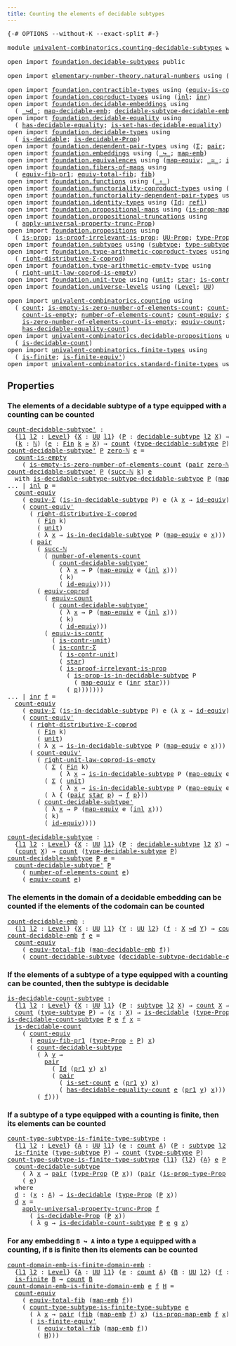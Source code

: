 ```yaml
---
title: Counting the elements of decidable subtypes
---
```


<pre class="Agda"><a id="69" class="Symbol">{-#</a> <a id="73" class="Keyword">OPTIONS</a> <a id="81" class="Pragma">--without-K</a> <a id="93" class="Pragma">--exact-split</a> <a id="107" class="Symbol">#-}</a>

<a id="112" class="Keyword">module</a> <a id="119" href="univalent-combinatorics.counting-decidable-subtypes.html" class="Module">univalent-combinatorics.counting-decidable-subtypes</a> <a id="171" class="Keyword">where</a>

<a id="178" class="Keyword">open</a> <a id="183" class="Keyword">import</a> <a id="190" href="foundation.decidable-subtypes.html" class="Module">foundation.decidable-subtypes</a> <a id="220" class="Keyword">public</a>

<a id="228" class="Keyword">open</a> <a id="233" class="Keyword">import</a> <a id="240" href="elementary-number-theory.natural-numbers.html" class="Module">elementary-number-theory.natural-numbers</a> <a id="281" class="Keyword">using</a> <a id="287" class="Symbol">(</a><a id="288" href="elementary-number-theory.natural-numbers.html#1530" class="Datatype">ℕ</a><a id="289" class="Symbol">;</a> <a id="291" href="elementary-number-theory.natural-numbers.html#1551" class="InductiveConstructor">zero-ℕ</a><a id="297" class="Symbol">;</a> <a id="299" href="elementary-number-theory.natural-numbers.html#1564" class="InductiveConstructor">succ-ℕ</a><a id="305" class="Symbol">)</a>

<a id="308" class="Keyword">open</a> <a id="313" class="Keyword">import</a> <a id="320" href="foundation.contractible-types.html" class="Module">foundation.contractible-types</a> <a id="350" class="Keyword">using</a> <a id="356" class="Symbol">(</a><a id="357" href="foundation-core.contractible-types.html#4311" class="Function">equiv-is-contr</a><a id="371" class="Symbol">;</a> <a id="373" href="foundation-core.contractible-types.html#6259" class="Function">is-contr-Σ</a><a id="383" class="Symbol">)</a>
<a id="385" class="Keyword">open</a> <a id="390" class="Keyword">import</a> <a id="397" href="foundation.coproduct-types.html" class="Module">foundation.coproduct-types</a> <a id="424" class="Keyword">using</a> <a id="430" class="Symbol">(</a><a id="431" href="foundation.coproduct-types.html#1250" class="InductiveConstructor">inl</a><a id="434" class="Symbol">;</a> <a id="436" href="foundation.coproduct-types.html#1268" class="InductiveConstructor">inr</a><a id="439" class="Symbol">)</a>
<a id="441" class="Keyword">open</a> <a id="446" class="Keyword">import</a> <a id="453" href="foundation.decidable-embeddings.html" class="Module">foundation.decidable-embeddings</a> <a id="485" class="Keyword">using</a>
  <a id="493" class="Symbol">(</a> <a id="495" href="foundation.decidable-embeddings.html#3744" class="Function Operator">_↪d_</a><a id="499" class="Symbol">;</a> <a id="501" href="foundation.decidable-embeddings.html#3845" class="Function">map-decidable-emb</a><a id="518" class="Symbol">;</a> <a id="520" href="foundation.decidable-embeddings.html#6083" class="Function">decidable-subtype-decidable-emb</a><a id="551" class="Symbol">)</a>
<a id="553" class="Keyword">open</a> <a id="558" class="Keyword">import</a> <a id="565" href="foundation.decidable-equality.html" class="Module">foundation.decidable-equality</a> <a id="595" class="Keyword">using</a>
  <a id="603" class="Symbol">(</a> <a id="605" href="foundation.decidable-equality.html#1796" class="Function">has-decidable-equality</a><a id="627" class="Symbol">;</a> <a id="629" href="foundation.decidable-equality.html#6964" class="Function">is-set-has-decidable-equality</a><a id="658" class="Symbol">)</a>
<a id="660" class="Keyword">open</a> <a id="665" class="Keyword">import</a> <a id="672" href="foundation.decidable-types.html" class="Module">foundation.decidable-types</a> <a id="699" class="Keyword">using</a>
  <a id="707" class="Symbol">(</a> <a id="709" href="foundation.decidable-types.html#1915" class="Function">is-decidable</a><a id="721" class="Symbol">;</a> <a id="723" href="foundation.decidable-types.html#7817" class="Function">is-decidable-Prop</a><a id="740" class="Symbol">)</a>
<a id="742" class="Keyword">open</a> <a id="747" class="Keyword">import</a> <a id="754" href="foundation.dependent-pair-types.html" class="Module">foundation.dependent-pair-types</a> <a id="786" class="Keyword">using</a> <a id="792" class="Symbol">(</a><a id="793" href="foundation-core.dependent-pair-types.html#515" class="Record">Σ</a><a id="794" class="Symbol">;</a> <a id="796" href="foundation-core.dependent-pair-types.html#588" class="InductiveConstructor">pair</a><a id="800" class="Symbol">;</a> <a id="802" href="foundation-core.dependent-pair-types.html#605" class="Field">pr1</a><a id="805" class="Symbol">;</a> <a id="807" href="foundation-core.dependent-pair-types.html#617" class="Field">pr2</a><a id="810" class="Symbol">)</a>
<a id="812" class="Keyword">open</a> <a id="817" class="Keyword">import</a> <a id="824" href="foundation.embeddings.html" class="Module">foundation.embeddings</a> <a id="846" class="Keyword">using</a> <a id="852" class="Symbol">(</a><a id="853" href="foundation-core.embeddings.html#1074" class="Function Operator">_↪_</a><a id="856" class="Symbol">;</a> <a id="858" href="foundation-core.embeddings.html#1217" class="Function">map-emb</a><a id="865" class="Symbol">)</a>
<a id="867" class="Keyword">open</a> <a id="872" class="Keyword">import</a> <a id="879" href="foundation.equivalences.html" class="Module">foundation.equivalences</a> <a id="903" class="Keyword">using</a> <a id="909" class="Symbol">(</a><a id="910" href="foundation-core.equivalences.html#1821" class="Function">map-equiv</a><a id="919" class="Symbol">;</a> <a id="921" href="foundation-core.equivalences.html#1621" class="Function Operator">_≃_</a><a id="924" class="Symbol">;</a> <a id="926" href="foundation-core.equivalences.html#2494" class="Function">id-equiv</a><a id="934" class="Symbol">)</a>
<a id="936" class="Keyword">open</a> <a id="941" class="Keyword">import</a> <a id="948" href="foundation.fibers-of-maps.html" class="Module">foundation.fibers-of-maps</a> <a id="974" class="Keyword">using</a>
  <a id="982" class="Symbol">(</a> <a id="984" href="foundation-core.fibers-of-maps.html#3585" class="Function">equiv-fib-pr1</a><a id="997" class="Symbol">;</a> <a id="999" href="foundation-core.fibers-of-maps.html#5254" class="Function">equiv-total-fib</a><a id="1014" class="Symbol">;</a> <a id="1016" href="foundation-core.fibers-of-maps.html#942" class="Function">fib</a><a id="1019" class="Symbol">)</a>
<a id="1021" class="Keyword">open</a> <a id="1026" class="Keyword">import</a> <a id="1033" href="foundation.functions.html" class="Module">foundation.functions</a> <a id="1054" class="Keyword">using</a> <a id="1060" class="Symbol">(</a><a id="1061" href="foundation-core.functions.html#420" class="Function Operator">_∘_</a><a id="1064" class="Symbol">)</a>
<a id="1066" class="Keyword">open</a> <a id="1071" class="Keyword">import</a> <a id="1078" href="foundation.functoriality-coproduct-types.html" class="Module">foundation.functoriality-coproduct-types</a> <a id="1119" class="Keyword">using</a> <a id="1125" class="Symbol">(</a><a id="1126" href="foundation.functoriality-coproduct-types.html#4563" class="Function">equiv-coprod</a><a id="1138" class="Symbol">)</a>
<a id="1140" class="Keyword">open</a> <a id="1145" class="Keyword">import</a> <a id="1152" href="foundation.functoriality-dependent-pair-types.html" class="Module">foundation.functoriality-dependent-pair-types</a> <a id="1198" class="Keyword">using</a> <a id="1204" class="Symbol">(</a><a id="1205" href="foundation-core.functoriality-dependent-pair-types.html#10434" class="Function">equiv-Σ</a><a id="1212" class="Symbol">)</a>
<a id="1214" class="Keyword">open</a> <a id="1219" class="Keyword">import</a> <a id="1226" href="foundation.identity-types.html" class="Module">foundation.identity-types</a> <a id="1252" class="Keyword">using</a> <a id="1258" class="Symbol">(</a><a id="1259" href="foundation-core.identity-types.html#1767" class="Datatype">Id</a><a id="1261" class="Symbol">;</a> <a id="1263" href="foundation-core.identity-types.html#1820" class="InductiveConstructor">refl</a><a id="1267" class="Symbol">)</a>
<a id="1269" class="Keyword">open</a> <a id="1274" class="Keyword">import</a> <a id="1281" href="foundation.propositional-maps.html" class="Module">foundation.propositional-maps</a> <a id="1311" class="Keyword">using</a> <a id="1317" class="Symbol">(</a><a id="1318" href="foundation-core.propositional-maps.html#2352" class="Function">is-prop-map-emb</a><a id="1333" class="Symbol">)</a>
<a id="1335" class="Keyword">open</a> <a id="1340" class="Keyword">import</a> <a id="1347" href="foundation.propositional-truncations.html" class="Module">foundation.propositional-truncations</a> <a id="1384" class="Keyword">using</a>
  <a id="1392" class="Symbol">(</a> <a id="1394" href="foundation.propositional-truncations.html#5611" class="Function">apply-universal-property-trunc-Prop</a><a id="1429" class="Symbol">)</a>
<a id="1431" class="Keyword">open</a> <a id="1436" class="Keyword">import</a> <a id="1443" href="foundation.propositions.html" class="Module">foundation.propositions</a> <a id="1467" class="Keyword">using</a>
  <a id="1475" class="Symbol">(</a> <a id="1477" href="foundation-core.propositions.html#1309" class="Function">is-prop</a><a id="1484" class="Symbol">;</a> <a id="1486" href="foundation-core.propositions.html#3047" class="Function">is-proof-irrelevant-is-prop</a><a id="1513" class="Symbol">;</a> <a id="1515" href="foundation-core.propositions.html#1393" class="Function">UU-Prop</a><a id="1522" class="Symbol">;</a> <a id="1524" href="foundation-core.propositions.html#1495" class="Function">type-Prop</a><a id="1533" class="Symbol">;</a> <a id="1535" href="foundation-core.propositions.html#1562" class="Function">is-prop-type-Prop</a><a id="1552" class="Symbol">)</a>
<a id="1554" class="Keyword">open</a> <a id="1559" class="Keyword">import</a> <a id="1566" href="foundation.subtypes.html" class="Module">foundation.subtypes</a> <a id="1586" class="Keyword">using</a> <a id="1592" class="Symbol">(</a><a id="1593" href="foundation-core.subtypes.html#2211" class="Function">subtype</a><a id="1600" class="Symbol">;</a> <a id="1602" href="foundation-core.subtypes.html#2555" class="Function">type-subtype</a><a id="1614" class="Symbol">)</a>
<a id="1616" class="Keyword">open</a> <a id="1621" class="Keyword">import</a> <a id="1628" href="foundation.type-arithmetic-coproduct-types.html" class="Module">foundation.type-arithmetic-coproduct-types</a> <a id="1671" class="Keyword">using</a>
  <a id="1679" class="Symbol">(</a> <a id="1681" href="foundation.type-arithmetic-coproduct-types.html#5453" class="Function">right-distributive-Σ-coprod</a><a id="1708" class="Symbol">)</a>
<a id="1710" class="Keyword">open</a> <a id="1715" class="Keyword">import</a> <a id="1722" href="foundation.type-arithmetic-empty-type.html" class="Module">foundation.type-arithmetic-empty-type</a> <a id="1760" class="Keyword">using</a>
  <a id="1768" class="Symbol">(</a> <a id="1770" href="foundation.type-arithmetic-empty-type.html#8988" class="Function">right-unit-law-coprod-is-empty</a><a id="1800" class="Symbol">)</a>
<a id="1802" class="Keyword">open</a> <a id="1807" class="Keyword">import</a> <a id="1814" href="foundation.unit-type.html" class="Module">foundation.unit-type</a> <a id="1835" class="Keyword">using</a> <a id="1841" class="Symbol">(</a><a id="1842" href="foundation.unit-type.html#1084" class="Datatype">unit</a><a id="1846" class="Symbol">;</a> <a id="1848" href="foundation.unit-type.html#1108" class="InductiveConstructor">star</a><a id="1852" class="Symbol">;</a> <a id="1854" href="foundation.unit-type.html#2024" class="Function">is-contr-unit</a><a id="1867" class="Symbol">)</a>
<a id="1869" class="Keyword">open</a> <a id="1874" class="Keyword">import</a> <a id="1881" href="foundation.universe-levels.html" class="Module">foundation.universe-levels</a> <a id="1908" class="Keyword">using</a> <a id="1914" class="Symbol">(</a><a id="1915" href="Agda.Primitive.html#597" class="Postulate">Level</a><a id="1920" class="Symbol">;</a> <a id="1922" href="foundation-core.universe-levels.html#235" class="Primitive">UU</a><a id="1924" class="Symbol">)</a>

<a id="1927" class="Keyword">open</a> <a id="1932" class="Keyword">import</a> <a id="1939" href="univalent-combinatorics.counting.html" class="Module">univalent-combinatorics.counting</a> <a id="1972" class="Keyword">using</a>
  <a id="1980" class="Symbol">(</a> <a id="1982" href="univalent-combinatorics.counting.html#1901" class="Function">count</a><a id="1987" class="Symbol">;</a> <a id="1989" href="univalent-combinatorics.counting.html#4160" class="Function">is-empty-is-zero-number-of-elements-count</a><a id="2030" class="Symbol">;</a> <a id="2032" href="univalent-combinatorics.counting.html#5027" class="Function">count-is-contr</a><a id="2046" class="Symbol">;</a>
    <a id="2052" href="univalent-combinatorics.counting.html#4732" class="Function">count-is-empty</a><a id="2066" class="Symbol">;</a> <a id="2068" href="univalent-combinatorics.counting.html#2029" class="Function">number-of-elements-count</a><a id="2092" class="Symbol">;</a> <a id="2094" href="univalent-combinatorics.counting.html#3395" class="Function">count-equiv</a><a id="2105" class="Symbol">;</a> <a id="2107" href="univalent-combinatorics.counting.html#3709" class="Function">count-equiv&#39;</a><a id="2119" class="Symbol">;</a>
    <a id="2125" href="univalent-combinatorics.counting.html#4407" class="Function">is-zero-number-of-elements-count-is-empty</a><a id="2166" class="Symbol">;</a> <a id="2168" href="univalent-combinatorics.counting.html#2098" class="Function">equiv-count</a><a id="2179" class="Symbol">;</a> <a id="2181" href="univalent-combinatorics.counting.html#2757" class="Function">is-set-count</a><a id="2193" class="Symbol">;</a>
    <a id="2199" href="univalent-combinatorics.counting.html#6218" class="Function">has-decidable-equality-count</a><a id="2227" class="Symbol">)</a>
<a id="2229" class="Keyword">open</a> <a id="2234" class="Keyword">import</a> <a id="2241" href="univalent-combinatorics.decidable-propositions.html" class="Module">univalent-combinatorics.decidable-propositions</a> <a id="2288" class="Keyword">using</a>
  <a id="2296" class="Symbol">(</a> <a id="2298" href="univalent-combinatorics.decidable-propositions.html#1192" class="Function">is-decidable-count</a><a id="2316" class="Symbol">)</a>
<a id="2318" class="Keyword">open</a> <a id="2323" class="Keyword">import</a> <a id="2330" href="univalent-combinatorics.finite-types.html" class="Module">univalent-combinatorics.finite-types</a> <a id="2367" class="Keyword">using</a>
  <a id="2375" class="Symbol">(</a> <a id="2377" href="univalent-combinatorics.finite-types.html#4134" class="Function">is-finite</a><a id="2386" class="Symbol">;</a> <a id="2388" href="univalent-combinatorics.finite-types.html#7291" class="Function">is-finite-equiv&#39;</a><a id="2404" class="Symbol">)</a>
<a id="2406" class="Keyword">open</a> <a id="2411" class="Keyword">import</a> <a id="2418" href="univalent-combinatorics.standard-finite-types.html" class="Module">univalent-combinatorics.standard-finite-types</a> <a id="2464" class="Keyword">using</a> <a id="2470" class="Symbol">(</a><a id="2471" href="univalent-combinatorics.standard-finite-types.html#6792" class="Function">zero-Fin</a><a id="2479" class="Symbol">;</a> <a id="2481" href="univalent-combinatorics.standard-finite-types.html#2393" class="Function">Fin</a><a id="2484" class="Symbol">)</a>
</pre>
## Properties

### The elements of a decidable subtype of a type equipped with a counting can be counted

<pre class="Agda"><a id="count-decidable-subtype&#39;"></a><a id="2605" href="univalent-combinatorics.counting-decidable-subtypes.html#2605" class="Function">count-decidable-subtype&#39;</a> <a id="2630" class="Symbol">:</a>
  <a id="2634" class="Symbol">{</a><a id="2635" href="univalent-combinatorics.counting-decidable-subtypes.html#2635" class="Bound">l1</a> <a id="2638" href="univalent-combinatorics.counting-decidable-subtypes.html#2638" class="Bound">l2</a> <a id="2641" class="Symbol">:</a> <a id="2643" href="Agda.Primitive.html#597" class="Postulate">Level</a><a id="2648" class="Symbol">}</a> <a id="2650" class="Symbol">{</a><a id="2651" href="univalent-combinatorics.counting-decidable-subtypes.html#2651" class="Bound">X</a> <a id="2653" class="Symbol">:</a> <a id="2655" href="foundation-core.universe-levels.html#235" class="Primitive">UU</a> <a id="2658" href="univalent-combinatorics.counting-decidable-subtypes.html#2635" class="Bound">l1</a><a id="2660" class="Symbol">}</a> <a id="2662" class="Symbol">(</a><a id="2663" href="univalent-combinatorics.counting-decidable-subtypes.html#2663" class="Bound">P</a> <a id="2665" class="Symbol">:</a> <a id="2667" href="foundation.decidable-subtypes.html#1803" class="Function">decidable-subtype</a> <a id="2685" href="univalent-combinatorics.counting-decidable-subtypes.html#2638" class="Bound">l2</a> <a id="2688" href="univalent-combinatorics.counting-decidable-subtypes.html#2651" class="Bound">X</a><a id="2689" class="Symbol">)</a> <a id="2691" class="Symbol">→</a>
  <a id="2695" class="Symbol">(</a><a id="2696" href="univalent-combinatorics.counting-decidable-subtypes.html#2696" class="Bound">k</a> <a id="2698" class="Symbol">:</a> <a id="2700" href="elementary-number-theory.natural-numbers.html#1530" class="Datatype">ℕ</a><a id="2701" class="Symbol">)</a> <a id="2703" class="Symbol">(</a><a id="2704" href="univalent-combinatorics.counting-decidable-subtypes.html#2704" class="Bound">e</a> <a id="2706" class="Symbol">:</a> <a id="2708" href="univalent-combinatorics.standard-finite-types.html#2393" class="Function">Fin</a> <a id="2712" href="univalent-combinatorics.counting-decidable-subtypes.html#2696" class="Bound">k</a> <a id="2714" href="foundation-core.equivalences.html#1621" class="Function Operator">≃</a> <a id="2716" href="univalent-combinatorics.counting-decidable-subtypes.html#2651" class="Bound">X</a><a id="2717" class="Symbol">)</a> <a id="2719" class="Symbol">→</a> <a id="2721" href="univalent-combinatorics.counting.html#1901" class="Function">count</a> <a id="2727" class="Symbol">(</a><a id="2728" href="foundation.decidable-subtypes.html#2791" class="Function">type-decidable-subtype</a> <a id="2751" href="univalent-combinatorics.counting-decidable-subtypes.html#2663" class="Bound">P</a><a id="2752" class="Symbol">)</a>
<a id="2754" href="univalent-combinatorics.counting-decidable-subtypes.html#2605" class="Function">count-decidable-subtype&#39;</a> <a id="2779" href="univalent-combinatorics.counting-decidable-subtypes.html#2779" class="Bound">P</a> <a id="2781" href="elementary-number-theory.natural-numbers.html#1551" class="InductiveConstructor">zero-ℕ</a> <a id="2788" href="univalent-combinatorics.counting-decidable-subtypes.html#2788" class="Bound">e</a> <a id="2790" class="Symbol">=</a>
  <a id="2794" href="univalent-combinatorics.counting.html#4732" class="Function">count-is-empty</a>
    <a id="2813" class="Symbol">(</a> <a id="2815" href="univalent-combinatorics.counting.html#4160" class="Function">is-empty-is-zero-number-of-elements-count</a> <a id="2857" class="Symbol">(</a><a id="2858" href="foundation-core.dependent-pair-types.html#588" class="InductiveConstructor">pair</a> <a id="2863" href="elementary-number-theory.natural-numbers.html#1551" class="InductiveConstructor">zero-ℕ</a> <a id="2870" href="univalent-combinatorics.counting-decidable-subtypes.html#2788" class="Bound">e</a><a id="2871" class="Symbol">)</a> <a id="2873" href="foundation-core.identity-types.html#1820" class="InductiveConstructor">refl</a> <a id="2878" href="foundation-core.functions.html#420" class="Function Operator">∘</a> <a id="2880" href="foundation-core.dependent-pair-types.html#605" class="Field">pr1</a><a id="2883" class="Symbol">)</a>
<a id="2885" href="univalent-combinatorics.counting-decidable-subtypes.html#2605" class="Function">count-decidable-subtype&#39;</a> <a id="2910" href="univalent-combinatorics.counting-decidable-subtypes.html#2910" class="Bound">P</a> <a id="2912" class="Symbol">(</a><a id="2913" href="elementary-number-theory.natural-numbers.html#1564" class="InductiveConstructor">succ-ℕ</a> <a id="2920" href="univalent-combinatorics.counting-decidable-subtypes.html#2920" class="Bound">k</a><a id="2921" class="Symbol">)</a> <a id="2923" href="univalent-combinatorics.counting-decidable-subtypes.html#2923" class="Bound">e</a>
  <a id="2927" class="Keyword">with</a> <a id="2932" href="foundation.decidable-subtypes.html#2171" class="Function">is-decidable-subtype-subtype-decidable-subtype</a> <a id="2979" href="univalent-combinatorics.counting-decidable-subtypes.html#2910" class="Bound">P</a> <a id="2981" class="Symbol">(</a><a id="2982" href="foundation-core.equivalences.html#1821" class="Function">map-equiv</a> <a id="2992" href="univalent-combinatorics.counting-decidable-subtypes.html#2923" class="Bound">e</a> <a id="2994" class="Symbol">(</a><a id="2995" href="foundation.coproduct-types.html#1268" class="InductiveConstructor">inr</a> <a id="2999" href="foundation.unit-type.html#1108" class="InductiveConstructor">star</a><a id="3003" class="Symbol">))</a>
<a id="3006" class="Symbol">...</a> <a id="3010" class="Symbol">|</a> <a id="3012" href="foundation.coproduct-types.html#1250" class="InductiveConstructor">inl</a> <a id="3016" href="univalent-combinatorics.counting-decidable-subtypes.html#3016" class="Bound">p</a> <a id="3018" class="Symbol">=</a>
  <a id="3022" href="univalent-combinatorics.counting.html#3395" class="Function">count-equiv</a>
    <a id="3038" class="Symbol">(</a> <a id="3040" href="foundation-core.functoriality-dependent-pair-types.html#10434" class="Function">equiv-Σ</a> <a id="3048" class="Symbol">(</a><a id="3049" href="foundation.decidable-subtypes.html#2370" class="Function">is-in-decidable-subtype</a> <a id="3073" class="Bound">P</a><a id="3074" class="Symbol">)</a> <a id="3076" class="Bound">e</a> <a id="3078" class="Symbol">(λ</a> <a id="3081" href="univalent-combinatorics.counting-decidable-subtypes.html#3081" class="Bound">x</a> <a id="3083" class="Symbol">→</a> <a id="3085" href="foundation-core.equivalences.html#2494" class="Function">id-equiv</a><a id="3093" class="Symbol">))</a>
    <a id="3100" class="Symbol">(</a> <a id="3102" href="univalent-combinatorics.counting.html#3709" class="Function">count-equiv&#39;</a>
      <a id="3121" class="Symbol">(</a> <a id="3123" href="foundation.type-arithmetic-coproduct-types.html#5453" class="Function">right-distributive-Σ-coprod</a>
        <a id="3159" class="Symbol">(</a> <a id="3161" href="univalent-combinatorics.standard-finite-types.html#2393" class="Function">Fin</a> <a id="3165" class="Bound">k</a><a id="3166" class="Symbol">)</a>
        <a id="3176" class="Symbol">(</a> <a id="3178" href="foundation.unit-type.html#1084" class="Datatype">unit</a><a id="3182" class="Symbol">)</a>
        <a id="3192" class="Symbol">(</a> <a id="3194" class="Symbol">λ</a> <a id="3196" href="univalent-combinatorics.counting-decidable-subtypes.html#3196" class="Bound">x</a> <a id="3198" class="Symbol">→</a> <a id="3200" href="foundation.decidable-subtypes.html#2370" class="Function">is-in-decidable-subtype</a> <a id="3224" class="Bound">P</a> <a id="3226" class="Symbol">(</a><a id="3227" href="foundation-core.equivalences.html#1821" class="Function">map-equiv</a> <a id="3237" class="Bound">e</a> <a id="3239" href="univalent-combinatorics.counting-decidable-subtypes.html#3196" class="Bound">x</a><a id="3240" class="Symbol">)))</a>
      <a id="3250" class="Symbol">(</a> <a id="3252" href="foundation-core.dependent-pair-types.html#588" class="InductiveConstructor">pair</a>
        <a id="3265" class="Symbol">(</a> <a id="3267" href="elementary-number-theory.natural-numbers.html#1564" class="InductiveConstructor">succ-ℕ</a>
          <a id="3284" class="Symbol">(</a> <a id="3286" href="univalent-combinatorics.counting.html#2029" class="Function">number-of-elements-count</a>
            <a id="3323" class="Symbol">(</a> <a id="3325" href="univalent-combinatorics.counting-decidable-subtypes.html#2605" class="Function">count-decidable-subtype&#39;</a>
              <a id="3364" class="Symbol">(</a> <a id="3366" class="Symbol">λ</a> <a id="3368" href="univalent-combinatorics.counting-decidable-subtypes.html#3368" class="Bound">x</a> <a id="3370" class="Symbol">→</a> <a id="3372" class="Bound">P</a> <a id="3374" class="Symbol">(</a><a id="3375" href="foundation-core.equivalences.html#1821" class="Function">map-equiv</a> <a id="3385" class="Bound">e</a> <a id="3387" class="Symbol">(</a><a id="3388" href="foundation.coproduct-types.html#1250" class="InductiveConstructor">inl</a> <a id="3392" href="univalent-combinatorics.counting-decidable-subtypes.html#3368" class="Bound">x</a><a id="3393" class="Symbol">)))</a>
              <a id="3411" class="Symbol">(</a> <a id="3413" class="Bound">k</a><a id="3414" class="Symbol">)</a>
              <a id="3430" class="Symbol">(</a> <a id="3432" href="foundation-core.equivalences.html#2494" class="Function">id-equiv</a><a id="3440" class="Symbol">))))</a>
        <a id="3453" class="Symbol">(</a> <a id="3455" href="foundation.functoriality-coproduct-types.html#4563" class="Function">equiv-coprod</a>
          <a id="3478" class="Symbol">(</a> <a id="3480" href="univalent-combinatorics.counting.html#2098" class="Function">equiv-count</a>
            <a id="3504" class="Symbol">(</a> <a id="3506" href="univalent-combinatorics.counting-decidable-subtypes.html#2605" class="Function">count-decidable-subtype&#39;</a>
              <a id="3545" class="Symbol">(</a> <a id="3547" class="Symbol">λ</a> <a id="3549" href="univalent-combinatorics.counting-decidable-subtypes.html#3549" class="Bound">x</a> <a id="3551" class="Symbol">→</a> <a id="3553" class="Bound">P</a> <a id="3555" class="Symbol">(</a><a id="3556" href="foundation-core.equivalences.html#1821" class="Function">map-equiv</a> <a id="3566" class="Bound">e</a> <a id="3568" class="Symbol">(</a><a id="3569" href="foundation.coproduct-types.html#1250" class="InductiveConstructor">inl</a> <a id="3573" href="univalent-combinatorics.counting-decidable-subtypes.html#3549" class="Bound">x</a><a id="3574" class="Symbol">)))</a>
              <a id="3592" class="Symbol">(</a> <a id="3594" class="Bound">k</a><a id="3595" class="Symbol">)</a>
              <a id="3611" class="Symbol">(</a> <a id="3613" href="foundation-core.equivalences.html#2494" class="Function">id-equiv</a><a id="3621" class="Symbol">)))</a>
          <a id="3635" class="Symbol">(</a> <a id="3637" href="foundation-core.contractible-types.html#4311" class="Function">equiv-is-contr</a>
            <a id="3664" class="Symbol">(</a> <a id="3666" href="foundation.unit-type.html#2024" class="Function">is-contr-unit</a><a id="3679" class="Symbol">)</a>
            <a id="3693" class="Symbol">(</a> <a id="3695" href="foundation-core.contractible-types.html#6259" class="Function">is-contr-Σ</a>
              <a id="3720" class="Symbol">(</a> <a id="3722" href="foundation.unit-type.html#2024" class="Function">is-contr-unit</a><a id="3735" class="Symbol">)</a>
              <a id="3751" class="Symbol">(</a> <a id="3753" href="foundation.unit-type.html#1108" class="InductiveConstructor">star</a><a id="3757" class="Symbol">)</a>
              <a id="3773" class="Symbol">(</a> <a id="3775" href="foundation-core.propositions.html#3047" class="Function">is-proof-irrelevant-is-prop</a>
                <a id="3819" class="Symbol">(</a> <a id="3821" href="foundation.decidable-subtypes.html#2477" class="Function">is-prop-is-in-decidable-subtype</a> <a id="3853" class="Bound">P</a>
                  <a id="3873" class="Symbol">(</a> <a id="3875" href="foundation-core.equivalences.html#1821" class="Function">map-equiv</a> <a id="3885" class="Bound">e</a> <a id="3887" class="Symbol">(</a><a id="3888" href="foundation.coproduct-types.html#1268" class="InductiveConstructor">inr</a> <a id="3892" href="foundation.unit-type.html#1108" class="InductiveConstructor">star</a><a id="3896" class="Symbol">)))</a>
                <a id="3916" class="Symbol">(</a> <a id="3918" href="univalent-combinatorics.counting-decidable-subtypes.html#3016" class="Bound">p</a><a id="3919" class="Symbol">)))))))</a>
<a id="3927" class="Symbol">...</a> <a id="3931" class="Symbol">|</a> <a id="3933" href="foundation.coproduct-types.html#1268" class="InductiveConstructor">inr</a> <a id="3937" href="univalent-combinatorics.counting-decidable-subtypes.html#3937" class="Bound">f</a> <a id="3939" class="Symbol">=</a>
  <a id="3943" href="univalent-combinatorics.counting.html#3395" class="Function">count-equiv</a>
    <a id="3959" class="Symbol">(</a> <a id="3961" href="foundation-core.functoriality-dependent-pair-types.html#10434" class="Function">equiv-Σ</a> <a id="3969" class="Symbol">(</a><a id="3970" href="foundation.decidable-subtypes.html#2370" class="Function">is-in-decidable-subtype</a> <a id="3994" class="Bound">P</a><a id="3995" class="Symbol">)</a> <a id="3997" class="Bound">e</a> <a id="3999" class="Symbol">(λ</a> <a id="4002" href="univalent-combinatorics.counting-decidable-subtypes.html#4002" class="Bound">x</a> <a id="4004" class="Symbol">→</a> <a id="4006" href="foundation-core.equivalences.html#2494" class="Function">id-equiv</a><a id="4014" class="Symbol">))</a>
    <a id="4021" class="Symbol">(</a> <a id="4023" href="univalent-combinatorics.counting.html#3709" class="Function">count-equiv&#39;</a>
      <a id="4042" class="Symbol">(</a> <a id="4044" href="foundation.type-arithmetic-coproduct-types.html#5453" class="Function">right-distributive-Σ-coprod</a>
        <a id="4080" class="Symbol">(</a> <a id="4082" href="univalent-combinatorics.standard-finite-types.html#2393" class="Function">Fin</a> <a id="4086" class="Bound">k</a><a id="4087" class="Symbol">)</a>
        <a id="4097" class="Symbol">(</a> <a id="4099" href="foundation.unit-type.html#1084" class="Datatype">unit</a><a id="4103" class="Symbol">)</a>
        <a id="4113" class="Symbol">(</a> <a id="4115" class="Symbol">λ</a> <a id="4117" href="univalent-combinatorics.counting-decidable-subtypes.html#4117" class="Bound">x</a> <a id="4119" class="Symbol">→</a> <a id="4121" href="foundation.decidable-subtypes.html#2370" class="Function">is-in-decidable-subtype</a> <a id="4145" class="Bound">P</a> <a id="4147" class="Symbol">(</a><a id="4148" href="foundation-core.equivalences.html#1821" class="Function">map-equiv</a> <a id="4158" class="Bound">e</a> <a id="4160" href="univalent-combinatorics.counting-decidable-subtypes.html#4117" class="Bound">x</a><a id="4161" class="Symbol">)))</a>
      <a id="4171" class="Symbol">(</a> <a id="4173" href="univalent-combinatorics.counting.html#3709" class="Function">count-equiv&#39;</a>
        <a id="4194" class="Symbol">(</a> <a id="4196" href="foundation.type-arithmetic-empty-type.html#8988" class="Function">right-unit-law-coprod-is-empty</a>
          <a id="4237" class="Symbol">(</a> <a id="4239" href="foundation-core.dependent-pair-types.html#515" class="Record">Σ</a> <a id="4241" class="Symbol">(</a> <a id="4243" href="univalent-combinatorics.standard-finite-types.html#2393" class="Function">Fin</a> <a id="4247" class="Bound">k</a><a id="4248" class="Symbol">)</a>
              <a id="4264" class="Symbol">(</a> <a id="4266" class="Symbol">λ</a> <a id="4268" href="univalent-combinatorics.counting-decidable-subtypes.html#4268" class="Bound">x</a> <a id="4270" class="Symbol">→</a> <a id="4272" href="foundation.decidable-subtypes.html#2370" class="Function">is-in-decidable-subtype</a> <a id="4296" class="Bound">P</a> <a id="4298" class="Symbol">(</a><a id="4299" href="foundation-core.equivalences.html#1821" class="Function">map-equiv</a> <a id="4309" class="Bound">e</a> <a id="4311" class="Symbol">(</a><a id="4312" href="foundation.coproduct-types.html#1250" class="InductiveConstructor">inl</a> <a id="4316" href="univalent-combinatorics.counting-decidable-subtypes.html#4268" class="Bound">x</a><a id="4317" class="Symbol">))))</a>
          <a id="4332" class="Symbol">(</a> <a id="4334" href="foundation-core.dependent-pair-types.html#515" class="Record">Σ</a> <a id="4336" class="Symbol">(</a> <a id="4338" href="foundation.unit-type.html#1084" class="Datatype">unit</a><a id="4342" class="Symbol">)</a>
              <a id="4358" class="Symbol">(</a> <a id="4360" class="Symbol">λ</a> <a id="4362" href="univalent-combinatorics.counting-decidable-subtypes.html#4362" class="Bound">x</a> <a id="4364" class="Symbol">→</a> <a id="4366" href="foundation.decidable-subtypes.html#2370" class="Function">is-in-decidable-subtype</a> <a id="4390" class="Bound">P</a> <a id="4392" class="Symbol">(</a><a id="4393" href="foundation-core.equivalences.html#1821" class="Function">map-equiv</a> <a id="4403" class="Bound">e</a> <a id="4405" class="Symbol">(</a><a id="4406" href="foundation.coproduct-types.html#1268" class="InductiveConstructor">inr</a> <a id="4410" href="univalent-combinatorics.counting-decidable-subtypes.html#4362" class="Bound">x</a><a id="4411" class="Symbol">))))</a>
          <a id="4426" class="Symbol">(</a> <a id="4428" class="Symbol">λ</a> <a id="4430" class="Symbol">{</a> <a id="4432" class="Symbol">(</a><a id="4433" href="foundation-core.dependent-pair-types.html#588" class="InductiveConstructor">pair</a> <a id="4438" href="foundation.unit-type.html#1108" class="InductiveConstructor">star</a> <a id="4443" href="univalent-combinatorics.counting-decidable-subtypes.html#4443" class="Bound">p</a><a id="4444" class="Symbol">)</a> <a id="4446" class="Symbol">→</a> <a id="4448" href="univalent-combinatorics.counting-decidable-subtypes.html#3937" class="Bound">f</a> <a id="4450" href="univalent-combinatorics.counting-decidable-subtypes.html#4443" class="Bound">p</a><a id="4451" class="Symbol">}))</a>
        <a id="4463" class="Symbol">(</a> <a id="4465" href="univalent-combinatorics.counting-decidable-subtypes.html#2605" class="Function">count-decidable-subtype&#39;</a>
          <a id="4500" class="Symbol">(</a> <a id="4502" class="Symbol">λ</a> <a id="4504" href="univalent-combinatorics.counting-decidable-subtypes.html#4504" class="Bound">x</a> <a id="4506" class="Symbol">→</a> <a id="4508" class="Bound">P</a> <a id="4510" class="Symbol">(</a><a id="4511" href="foundation-core.equivalences.html#1821" class="Function">map-equiv</a> <a id="4521" class="Bound">e</a> <a id="4523" class="Symbol">(</a><a id="4524" href="foundation.coproduct-types.html#1250" class="InductiveConstructor">inl</a> <a id="4528" href="univalent-combinatorics.counting-decidable-subtypes.html#4504" class="Bound">x</a><a id="4529" class="Symbol">)))</a>
          <a id="4543" class="Symbol">(</a> <a id="4545" class="Bound">k</a><a id="4546" class="Symbol">)</a>
          <a id="4558" class="Symbol">(</a> <a id="4560" href="foundation-core.equivalences.html#2494" class="Function">id-equiv</a><a id="4568" class="Symbol">))))</a>

<a id="count-decidable-subtype"></a><a id="4574" href="univalent-combinatorics.counting-decidable-subtypes.html#4574" class="Function">count-decidable-subtype</a> <a id="4598" class="Symbol">:</a>
  <a id="4602" class="Symbol">{</a><a id="4603" href="univalent-combinatorics.counting-decidable-subtypes.html#4603" class="Bound">l1</a> <a id="4606" href="univalent-combinatorics.counting-decidable-subtypes.html#4606" class="Bound">l2</a> <a id="4609" class="Symbol">:</a> <a id="4611" href="Agda.Primitive.html#597" class="Postulate">Level</a><a id="4616" class="Symbol">}</a> <a id="4618" class="Symbol">{</a><a id="4619" href="univalent-combinatorics.counting-decidable-subtypes.html#4619" class="Bound">X</a> <a id="4621" class="Symbol">:</a> <a id="4623" href="foundation-core.universe-levels.html#235" class="Primitive">UU</a> <a id="4626" href="univalent-combinatorics.counting-decidable-subtypes.html#4603" class="Bound">l1</a><a id="4628" class="Symbol">}</a> <a id="4630" class="Symbol">(</a><a id="4631" href="univalent-combinatorics.counting-decidable-subtypes.html#4631" class="Bound">P</a> <a id="4633" class="Symbol">:</a> <a id="4635" href="foundation.decidable-subtypes.html#1803" class="Function">decidable-subtype</a> <a id="4653" href="univalent-combinatorics.counting-decidable-subtypes.html#4606" class="Bound">l2</a> <a id="4656" href="univalent-combinatorics.counting-decidable-subtypes.html#4619" class="Bound">X</a><a id="4657" class="Symbol">)</a> <a id="4659" class="Symbol">→</a>
  <a id="4663" class="Symbol">(</a><a id="4664" href="univalent-combinatorics.counting.html#1901" class="Function">count</a> <a id="4670" href="univalent-combinatorics.counting-decidable-subtypes.html#4619" class="Bound">X</a><a id="4671" class="Symbol">)</a> <a id="4673" class="Symbol">→</a> <a id="4675" href="univalent-combinatorics.counting.html#1901" class="Function">count</a> <a id="4681" class="Symbol">(</a><a id="4682" href="foundation.decidable-subtypes.html#2791" class="Function">type-decidable-subtype</a> <a id="4705" href="univalent-combinatorics.counting-decidable-subtypes.html#4631" class="Bound">P</a><a id="4706" class="Symbol">)</a>
<a id="4708" href="univalent-combinatorics.counting-decidable-subtypes.html#4574" class="Function">count-decidable-subtype</a> <a id="4732" href="univalent-combinatorics.counting-decidable-subtypes.html#4732" class="Bound">P</a> <a id="4734" href="univalent-combinatorics.counting-decidable-subtypes.html#4734" class="Bound">e</a> <a id="4736" class="Symbol">=</a>
  <a id="4740" href="univalent-combinatorics.counting-decidable-subtypes.html#2605" class="Function">count-decidable-subtype&#39;</a> <a id="4765" href="univalent-combinatorics.counting-decidable-subtypes.html#4732" class="Bound">P</a>
    <a id="4771" class="Symbol">(</a> <a id="4773" href="univalent-combinatorics.counting.html#2029" class="Function">number-of-elements-count</a> <a id="4798" href="univalent-combinatorics.counting-decidable-subtypes.html#4734" class="Bound">e</a><a id="4799" class="Symbol">)</a>
    <a id="4805" class="Symbol">(</a> <a id="4807" href="univalent-combinatorics.counting.html#2098" class="Function">equiv-count</a> <a id="4819" href="univalent-combinatorics.counting-decidable-subtypes.html#4734" class="Bound">e</a><a id="4820" class="Symbol">)</a>
</pre>
### The elements in the domain of a decidable embedding can be counted if the elements of the codomain can be counted

<pre class="Agda"><a id="count-decidable-emb"></a><a id="4954" href="univalent-combinatorics.counting-decidable-subtypes.html#4954" class="Function">count-decidable-emb</a> <a id="4974" class="Symbol">:</a>
  <a id="4978" class="Symbol">{</a><a id="4979" href="univalent-combinatorics.counting-decidable-subtypes.html#4979" class="Bound">l1</a> <a id="4982" href="univalent-combinatorics.counting-decidable-subtypes.html#4982" class="Bound">l2</a> <a id="4985" class="Symbol">:</a> <a id="4987" href="Agda.Primitive.html#597" class="Postulate">Level</a><a id="4992" class="Symbol">}</a> <a id="4994" class="Symbol">{</a><a id="4995" href="univalent-combinatorics.counting-decidable-subtypes.html#4995" class="Bound">X</a> <a id="4997" class="Symbol">:</a> <a id="4999" href="foundation-core.universe-levels.html#235" class="Primitive">UU</a> <a id="5002" href="univalent-combinatorics.counting-decidable-subtypes.html#4979" class="Bound">l1</a><a id="5004" class="Symbol">}</a> <a id="5006" class="Symbol">{</a><a id="5007" href="univalent-combinatorics.counting-decidable-subtypes.html#5007" class="Bound">Y</a> <a id="5009" class="Symbol">:</a> <a id="5011" href="foundation-core.universe-levels.html#235" class="Primitive">UU</a> <a id="5014" href="univalent-combinatorics.counting-decidable-subtypes.html#4982" class="Bound">l2</a><a id="5016" class="Symbol">}</a> <a id="5018" class="Symbol">(</a><a id="5019" href="univalent-combinatorics.counting-decidable-subtypes.html#5019" class="Bound">f</a> <a id="5021" class="Symbol">:</a> <a id="5023" href="univalent-combinatorics.counting-decidable-subtypes.html#4995" class="Bound">X</a> <a id="5025" href="foundation.decidable-embeddings.html#3744" class="Function Operator">↪d</a> <a id="5028" href="univalent-combinatorics.counting-decidable-subtypes.html#5007" class="Bound">Y</a><a id="5029" class="Symbol">)</a> <a id="5031" class="Symbol">→</a> <a id="5033" href="univalent-combinatorics.counting.html#1901" class="Function">count</a> <a id="5039" href="univalent-combinatorics.counting-decidable-subtypes.html#5007" class="Bound">Y</a> <a id="5041" class="Symbol">→</a> <a id="5043" href="univalent-combinatorics.counting.html#1901" class="Function">count</a> <a id="5049" href="univalent-combinatorics.counting-decidable-subtypes.html#4995" class="Bound">X</a>
<a id="5051" href="univalent-combinatorics.counting-decidable-subtypes.html#4954" class="Function">count-decidable-emb</a> <a id="5071" href="univalent-combinatorics.counting-decidable-subtypes.html#5071" class="Bound">f</a> <a id="5073" href="univalent-combinatorics.counting-decidable-subtypes.html#5073" class="Bound">e</a> <a id="5075" class="Symbol">=</a>
  <a id="5079" href="univalent-combinatorics.counting.html#3395" class="Function">count-equiv</a>
    <a id="5095" class="Symbol">(</a> <a id="5097" href="foundation-core.fibers-of-maps.html#5254" class="Function">equiv-total-fib</a> <a id="5113" class="Symbol">(</a><a id="5114" href="foundation.decidable-embeddings.html#3845" class="Function">map-decidable-emb</a> <a id="5132" href="univalent-combinatorics.counting-decidable-subtypes.html#5071" class="Bound">f</a><a id="5133" class="Symbol">))</a>
    <a id="5140" class="Symbol">(</a> <a id="5142" href="univalent-combinatorics.counting-decidable-subtypes.html#4574" class="Function">count-decidable-subtype</a> <a id="5166" class="Symbol">(</a><a id="5167" href="foundation.decidable-embeddings.html#6083" class="Function">decidable-subtype-decidable-emb</a> <a id="5199" href="univalent-combinatorics.counting-decidable-subtypes.html#5071" class="Bound">f</a><a id="5200" class="Symbol">)</a> <a id="5202" href="univalent-combinatorics.counting-decidable-subtypes.html#5073" class="Bound">e</a><a id="5203" class="Symbol">)</a>
</pre>
### If the elements of a subtype of a type equipped with a counting can be counted, then the subtype is decidable

<pre class="Agda"><a id="is-decidable-count-subtype"></a><a id="5333" href="univalent-combinatorics.counting-decidable-subtypes.html#5333" class="Function">is-decidable-count-subtype</a> <a id="5360" class="Symbol">:</a>
  <a id="5364" class="Symbol">{</a><a id="5365" href="univalent-combinatorics.counting-decidable-subtypes.html#5365" class="Bound">l1</a> <a id="5368" href="univalent-combinatorics.counting-decidable-subtypes.html#5368" class="Bound">l2</a> <a id="5371" class="Symbol">:</a> <a id="5373" href="Agda.Primitive.html#597" class="Postulate">Level</a><a id="5378" class="Symbol">}</a> <a id="5380" class="Symbol">{</a><a id="5381" href="univalent-combinatorics.counting-decidable-subtypes.html#5381" class="Bound">X</a> <a id="5383" class="Symbol">:</a> <a id="5385" href="foundation-core.universe-levels.html#235" class="Primitive">UU</a> <a id="5388" href="univalent-combinatorics.counting-decidable-subtypes.html#5365" class="Bound">l1</a><a id="5390" class="Symbol">}</a> <a id="5392" class="Symbol">(</a><a id="5393" href="univalent-combinatorics.counting-decidable-subtypes.html#5393" class="Bound">P</a> <a id="5395" class="Symbol">:</a> <a id="5397" href="foundation-core.subtypes.html#2211" class="Function">subtype</a> <a id="5405" href="univalent-combinatorics.counting-decidable-subtypes.html#5368" class="Bound">l2</a> <a id="5408" href="univalent-combinatorics.counting-decidable-subtypes.html#5381" class="Bound">X</a><a id="5409" class="Symbol">)</a> <a id="5411" class="Symbol">→</a> <a id="5413" href="univalent-combinatorics.counting.html#1901" class="Function">count</a> <a id="5419" href="univalent-combinatorics.counting-decidable-subtypes.html#5381" class="Bound">X</a> <a id="5421" class="Symbol">→</a>
  <a id="5425" href="univalent-combinatorics.counting.html#1901" class="Function">count</a> <a id="5431" class="Symbol">(</a><a id="5432" href="foundation-core.subtypes.html#2555" class="Function">type-subtype</a> <a id="5445" href="univalent-combinatorics.counting-decidable-subtypes.html#5393" class="Bound">P</a><a id="5446" class="Symbol">)</a> <a id="5448" class="Symbol">→</a> <a id="5450" class="Symbol">(</a><a id="5451" href="univalent-combinatorics.counting-decidable-subtypes.html#5451" class="Bound">x</a> <a id="5453" class="Symbol">:</a> <a id="5455" href="univalent-combinatorics.counting-decidable-subtypes.html#5381" class="Bound">X</a><a id="5456" class="Symbol">)</a> <a id="5458" class="Symbol">→</a> <a id="5460" href="foundation.decidable-types.html#1915" class="Function">is-decidable</a> <a id="5473" class="Symbol">(</a><a id="5474" href="foundation-core.propositions.html#1495" class="Function">type-Prop</a> <a id="5484" class="Symbol">(</a><a id="5485" href="univalent-combinatorics.counting-decidable-subtypes.html#5393" class="Bound">P</a> <a id="5487" href="univalent-combinatorics.counting-decidable-subtypes.html#5451" class="Bound">x</a><a id="5488" class="Symbol">))</a>
<a id="5491" href="univalent-combinatorics.counting-decidable-subtypes.html#5333" class="Function">is-decidable-count-subtype</a> <a id="5518" href="univalent-combinatorics.counting-decidable-subtypes.html#5518" class="Bound">P</a> <a id="5520" href="univalent-combinatorics.counting-decidable-subtypes.html#5520" class="Bound">e</a> <a id="5522" href="univalent-combinatorics.counting-decidable-subtypes.html#5522" class="Bound">f</a> <a id="5524" href="univalent-combinatorics.counting-decidable-subtypes.html#5524" class="Bound">x</a> <a id="5526" class="Symbol">=</a>
  <a id="5530" href="univalent-combinatorics.decidable-propositions.html#1192" class="Function">is-decidable-count</a>
    <a id="5553" class="Symbol">(</a> <a id="5555" href="univalent-combinatorics.counting.html#3395" class="Function">count-equiv</a>
      <a id="5573" class="Symbol">(</a> <a id="5575" href="foundation-core.fibers-of-maps.html#3585" class="Function">equiv-fib-pr1</a> <a id="5589" class="Symbol">(</a><a id="5590" href="foundation-core.propositions.html#1495" class="Function">type-Prop</a> <a id="5600" href="foundation-core.functions.html#420" class="Function Operator">∘</a> <a id="5602" href="univalent-combinatorics.counting-decidable-subtypes.html#5518" class="Bound">P</a><a id="5603" class="Symbol">)</a> <a id="5605" href="univalent-combinatorics.counting-decidable-subtypes.html#5524" class="Bound">x</a><a id="5606" class="Symbol">)</a>
      <a id="5614" class="Symbol">(</a> <a id="5616" href="univalent-combinatorics.counting-decidable-subtypes.html#4574" class="Function">count-decidable-subtype</a>
        <a id="5648" class="Symbol">(</a> <a id="5650" class="Symbol">λ</a> <a id="5652" href="univalent-combinatorics.counting-decidable-subtypes.html#5652" class="Bound">y</a> <a id="5654" class="Symbol">→</a>
          <a id="5666" href="foundation-core.dependent-pair-types.html#588" class="InductiveConstructor">pair</a>
            <a id="5683" class="Symbol">(</a> <a id="5685" href="foundation-core.identity-types.html#1767" class="Datatype">Id</a> <a id="5688" class="Symbol">(</a><a id="5689" href="foundation-core.dependent-pair-types.html#605" class="Field">pr1</a> <a id="5693" href="univalent-combinatorics.counting-decidable-subtypes.html#5652" class="Bound">y</a><a id="5694" class="Symbol">)</a> <a id="5696" href="univalent-combinatorics.counting-decidable-subtypes.html#5524" class="Bound">x</a><a id="5697" class="Symbol">)</a>
            <a id="5711" class="Symbol">(</a> <a id="5713" href="foundation-core.dependent-pair-types.html#588" class="InductiveConstructor">pair</a>
              <a id="5732" class="Symbol">(</a> <a id="5734" href="univalent-combinatorics.counting.html#2757" class="Function">is-set-count</a> <a id="5747" href="univalent-combinatorics.counting-decidable-subtypes.html#5520" class="Bound">e</a> <a id="5749" class="Symbol">(</a><a id="5750" href="foundation-core.dependent-pair-types.html#605" class="Field">pr1</a> <a id="5754" href="univalent-combinatorics.counting-decidable-subtypes.html#5652" class="Bound">y</a><a id="5755" class="Symbol">)</a> <a id="5757" href="univalent-combinatorics.counting-decidable-subtypes.html#5524" class="Bound">x</a><a id="5758" class="Symbol">)</a>
              <a id="5774" class="Symbol">(</a> <a id="5776" href="univalent-combinatorics.counting.html#6218" class="Function">has-decidable-equality-count</a> <a id="5805" href="univalent-combinatorics.counting-decidable-subtypes.html#5520" class="Bound">e</a> <a id="5807" class="Symbol">(</a><a id="5808" href="foundation-core.dependent-pair-types.html#605" class="Field">pr1</a> <a id="5812" href="univalent-combinatorics.counting-decidable-subtypes.html#5652" class="Bound">y</a><a id="5813" class="Symbol">)</a> <a id="5815" href="univalent-combinatorics.counting-decidable-subtypes.html#5524" class="Bound">x</a><a id="5816" class="Symbol">)))</a>
        <a id="5828" class="Symbol">(</a> <a id="5830" href="univalent-combinatorics.counting-decidable-subtypes.html#5522" class="Bound">f</a><a id="5831" class="Symbol">)))</a>
</pre>
### If a subtype of a type equipped with a counting is finite, then its elements can be counted

<pre class="Agda"><a id="count-type-subtype-is-finite-type-subtype"></a><a id="5945" href="univalent-combinatorics.counting-decidable-subtypes.html#5945" class="Function">count-type-subtype-is-finite-type-subtype</a> <a id="5987" class="Symbol">:</a>
  <a id="5991" class="Symbol">{</a><a id="5992" href="univalent-combinatorics.counting-decidable-subtypes.html#5992" class="Bound">l1</a> <a id="5995" href="univalent-combinatorics.counting-decidable-subtypes.html#5995" class="Bound">l2</a> <a id="5998" class="Symbol">:</a> <a id="6000" href="Agda.Primitive.html#597" class="Postulate">Level</a><a id="6005" class="Symbol">}</a> <a id="6007" class="Symbol">{</a><a id="6008" href="univalent-combinatorics.counting-decidable-subtypes.html#6008" class="Bound">A</a> <a id="6010" class="Symbol">:</a> <a id="6012" href="foundation-core.universe-levels.html#235" class="Primitive">UU</a> <a id="6015" href="univalent-combinatorics.counting-decidable-subtypes.html#5992" class="Bound">l1</a><a id="6017" class="Symbol">}</a> <a id="6019" class="Symbol">(</a><a id="6020" href="univalent-combinatorics.counting-decidable-subtypes.html#6020" class="Bound">e</a> <a id="6022" class="Symbol">:</a> <a id="6024" href="univalent-combinatorics.counting.html#1901" class="Function">count</a> <a id="6030" href="univalent-combinatorics.counting-decidable-subtypes.html#6008" class="Bound">A</a><a id="6031" class="Symbol">)</a> <a id="6033" class="Symbol">(</a><a id="6034" href="univalent-combinatorics.counting-decidable-subtypes.html#6034" class="Bound">P</a> <a id="6036" class="Symbol">:</a> <a id="6038" href="foundation-core.subtypes.html#2211" class="Function">subtype</a> <a id="6046" href="univalent-combinatorics.counting-decidable-subtypes.html#5995" class="Bound">l2</a> <a id="6049" href="univalent-combinatorics.counting-decidable-subtypes.html#6008" class="Bound">A</a><a id="6050" class="Symbol">)</a> <a id="6052" class="Symbol">→</a>
  <a id="6056" href="univalent-combinatorics.finite-types.html#4134" class="Function">is-finite</a> <a id="6066" class="Symbol">(</a><a id="6067" href="foundation-core.subtypes.html#2555" class="Function">type-subtype</a> <a id="6080" href="univalent-combinatorics.counting-decidable-subtypes.html#6034" class="Bound">P</a><a id="6081" class="Symbol">)</a> <a id="6083" class="Symbol">→</a> <a id="6085" href="univalent-combinatorics.counting.html#1901" class="Function">count</a> <a id="6091" class="Symbol">(</a><a id="6092" href="foundation-core.subtypes.html#2555" class="Function">type-subtype</a> <a id="6105" href="univalent-combinatorics.counting-decidable-subtypes.html#6034" class="Bound">P</a><a id="6106" class="Symbol">)</a>
<a id="6108" href="univalent-combinatorics.counting-decidable-subtypes.html#5945" class="Function">count-type-subtype-is-finite-type-subtype</a> <a id="6150" class="Symbol">{</a><a id="6151" href="univalent-combinatorics.counting-decidable-subtypes.html#6151" class="Bound">l1</a><a id="6153" class="Symbol">}</a> <a id="6155" class="Symbol">{</a><a id="6156" href="univalent-combinatorics.counting-decidable-subtypes.html#6156" class="Bound">l2</a><a id="6158" class="Symbol">}</a> <a id="6160" class="Symbol">{</a><a id="6161" href="univalent-combinatorics.counting-decidable-subtypes.html#6161" class="Bound">A</a><a id="6162" class="Symbol">}</a> <a id="6164" href="univalent-combinatorics.counting-decidable-subtypes.html#6164" class="Bound">e</a> <a id="6166" href="univalent-combinatorics.counting-decidable-subtypes.html#6166" class="Bound">P</a> <a id="6168" href="univalent-combinatorics.counting-decidable-subtypes.html#6168" class="Bound">f</a> <a id="6170" class="Symbol">=</a>
  <a id="6174" href="univalent-combinatorics.counting-decidable-subtypes.html#4574" class="Function">count-decidable-subtype</a>
    <a id="6202" class="Symbol">(</a> <a id="6204" class="Symbol">λ</a> <a id="6206" href="univalent-combinatorics.counting-decidable-subtypes.html#6206" class="Bound">x</a> <a id="6208" class="Symbol">→</a> <a id="6210" href="foundation-core.dependent-pair-types.html#588" class="InductiveConstructor">pair</a> <a id="6215" class="Symbol">(</a><a id="6216" href="foundation-core.propositions.html#1495" class="Function">type-Prop</a> <a id="6226" class="Symbol">(</a><a id="6227" href="univalent-combinatorics.counting-decidable-subtypes.html#6166" class="Bound">P</a> <a id="6229" href="univalent-combinatorics.counting-decidable-subtypes.html#6206" class="Bound">x</a><a id="6230" class="Symbol">))</a> <a id="6233" class="Symbol">(</a><a id="6234" href="foundation-core.dependent-pair-types.html#588" class="InductiveConstructor">pair</a> <a id="6239" class="Symbol">(</a><a id="6240" href="foundation-core.propositions.html#1562" class="Function">is-prop-type-Prop</a> <a id="6258" class="Symbol">(</a><a id="6259" href="univalent-combinatorics.counting-decidable-subtypes.html#6166" class="Bound">P</a> <a id="6261" href="univalent-combinatorics.counting-decidable-subtypes.html#6206" class="Bound">x</a><a id="6262" class="Symbol">))</a> <a id="6265" class="Symbol">(</a><a id="6266" href="univalent-combinatorics.counting-decidable-subtypes.html#6292" class="Function">d</a> <a id="6268" href="univalent-combinatorics.counting-decidable-subtypes.html#6206" class="Bound">x</a><a id="6269" class="Symbol">)))</a>
    <a id="6277" class="Symbol">(</a> <a id="6279" href="univalent-combinatorics.counting-decidable-subtypes.html#6164" class="Bound">e</a><a id="6280" class="Symbol">)</a>
  <a id="6284" class="Keyword">where</a>
  <a id="6292" href="univalent-combinatorics.counting-decidable-subtypes.html#6292" class="Function">d</a> <a id="6294" class="Symbol">:</a> <a id="6296" class="Symbol">(</a><a id="6297" href="univalent-combinatorics.counting-decidable-subtypes.html#6297" class="Bound">x</a> <a id="6299" class="Symbol">:</a> <a id="6301" href="univalent-combinatorics.counting-decidable-subtypes.html#6161" class="Bound">A</a><a id="6302" class="Symbol">)</a> <a id="6304" class="Symbol">→</a> <a id="6306" href="foundation.decidable-types.html#1915" class="Function">is-decidable</a> <a id="6319" class="Symbol">(</a><a id="6320" href="foundation-core.propositions.html#1495" class="Function">type-Prop</a> <a id="6330" class="Symbol">(</a><a id="6331" href="univalent-combinatorics.counting-decidable-subtypes.html#6166" class="Bound">P</a> <a id="6333" href="univalent-combinatorics.counting-decidable-subtypes.html#6297" class="Bound">x</a><a id="6334" class="Symbol">))</a>
  <a id="6339" href="univalent-combinatorics.counting-decidable-subtypes.html#6292" class="Function">d</a> <a id="6341" href="univalent-combinatorics.counting-decidable-subtypes.html#6341" class="Bound">x</a> <a id="6343" class="Symbol">=</a>
    <a id="6349" href="foundation.propositional-truncations.html#5611" class="Function">apply-universal-property-trunc-Prop</a> <a id="6385" href="univalent-combinatorics.counting-decidable-subtypes.html#6168" class="Bound">f</a>
      <a id="6393" class="Symbol">(</a> <a id="6395" href="foundation.decidable-types.html#7817" class="Function">is-decidable-Prop</a> <a id="6413" class="Symbol">(</a><a id="6414" href="univalent-combinatorics.counting-decidable-subtypes.html#6166" class="Bound">P</a> <a id="6416" href="univalent-combinatorics.counting-decidable-subtypes.html#6341" class="Bound">x</a><a id="6417" class="Symbol">))</a>
      <a id="6426" class="Symbol">(</a> <a id="6428" class="Symbol">λ</a> <a id="6430" href="univalent-combinatorics.counting-decidable-subtypes.html#6430" class="Bound">g</a> <a id="6432" class="Symbol">→</a> <a id="6434" href="univalent-combinatorics.counting-decidable-subtypes.html#5333" class="Function">is-decidable-count-subtype</a> <a id="6461" href="univalent-combinatorics.counting-decidable-subtypes.html#6166" class="Bound">P</a> <a id="6463" href="univalent-combinatorics.counting-decidable-subtypes.html#6164" class="Bound">e</a> <a id="6465" href="univalent-combinatorics.counting-decidable-subtypes.html#6430" class="Bound">g</a> <a id="6467" href="univalent-combinatorics.counting-decidable-subtypes.html#6341" class="Bound">x</a><a id="6468" class="Symbol">)</a>
</pre>
### For any embedding `B ↪ A` into a type `A` equipped with a counting, if `B` is finite then its elements can be counted

<pre class="Agda"><a id="count-domain-emb-is-finite-domain-emb"></a><a id="6606" href="univalent-combinatorics.counting-decidable-subtypes.html#6606" class="Function">count-domain-emb-is-finite-domain-emb</a> <a id="6644" class="Symbol">:</a>
  <a id="6648" class="Symbol">{</a><a id="6649" href="univalent-combinatorics.counting-decidable-subtypes.html#6649" class="Bound">l1</a> <a id="6652" href="univalent-combinatorics.counting-decidable-subtypes.html#6652" class="Bound">l2</a> <a id="6655" class="Symbol">:</a> <a id="6657" href="Agda.Primitive.html#597" class="Postulate">Level</a><a id="6662" class="Symbol">}</a> <a id="6664" class="Symbol">{</a><a id="6665" href="univalent-combinatorics.counting-decidable-subtypes.html#6665" class="Bound">A</a> <a id="6667" class="Symbol">:</a> <a id="6669" href="foundation-core.universe-levels.html#235" class="Primitive">UU</a> <a id="6672" href="univalent-combinatorics.counting-decidable-subtypes.html#6649" class="Bound">l1</a><a id="6674" class="Symbol">}</a> <a id="6676" class="Symbol">(</a><a id="6677" href="univalent-combinatorics.counting-decidable-subtypes.html#6677" class="Bound">e</a> <a id="6679" class="Symbol">:</a> <a id="6681" href="univalent-combinatorics.counting.html#1901" class="Function">count</a> <a id="6687" href="univalent-combinatorics.counting-decidable-subtypes.html#6665" class="Bound">A</a><a id="6688" class="Symbol">)</a> <a id="6690" class="Symbol">{</a><a id="6691" href="univalent-combinatorics.counting-decidable-subtypes.html#6691" class="Bound">B</a> <a id="6693" class="Symbol">:</a> <a id="6695" href="foundation-core.universe-levels.html#235" class="Primitive">UU</a> <a id="6698" href="univalent-combinatorics.counting-decidable-subtypes.html#6652" class="Bound">l2</a><a id="6700" class="Symbol">}</a> <a id="6702" class="Symbol">(</a><a id="6703" href="univalent-combinatorics.counting-decidable-subtypes.html#6703" class="Bound">f</a> <a id="6705" class="Symbol">:</a> <a id="6707" href="univalent-combinatorics.counting-decidable-subtypes.html#6691" class="Bound">B</a> <a id="6709" href="foundation-core.embeddings.html#1074" class="Function Operator">↪</a> <a id="6711" href="univalent-combinatorics.counting-decidable-subtypes.html#6665" class="Bound">A</a><a id="6712" class="Symbol">)</a> <a id="6714" class="Symbol">→</a>
  <a id="6718" href="univalent-combinatorics.finite-types.html#4134" class="Function">is-finite</a> <a id="6728" href="univalent-combinatorics.counting-decidable-subtypes.html#6691" class="Bound">B</a> <a id="6730" class="Symbol">→</a> <a id="6732" href="univalent-combinatorics.counting.html#1901" class="Function">count</a> <a id="6738" href="univalent-combinatorics.counting-decidable-subtypes.html#6691" class="Bound">B</a>
<a id="6740" href="univalent-combinatorics.counting-decidable-subtypes.html#6606" class="Function">count-domain-emb-is-finite-domain-emb</a> <a id="6778" href="univalent-combinatorics.counting-decidable-subtypes.html#6778" class="Bound">e</a> <a id="6780" href="univalent-combinatorics.counting-decidable-subtypes.html#6780" class="Bound">f</a> <a id="6782" href="univalent-combinatorics.counting-decidable-subtypes.html#6782" class="Bound">H</a> <a id="6784" class="Symbol">=</a>
  <a id="6788" href="univalent-combinatorics.counting.html#3395" class="Function">count-equiv</a>
    <a id="6804" class="Symbol">(</a> <a id="6806" href="foundation-core.fibers-of-maps.html#5254" class="Function">equiv-total-fib</a> <a id="6822" class="Symbol">(</a><a id="6823" href="foundation-core.embeddings.html#1217" class="Function">map-emb</a> <a id="6831" href="univalent-combinatorics.counting-decidable-subtypes.html#6780" class="Bound">f</a><a id="6832" class="Symbol">))</a>
    <a id="6839" class="Symbol">(</a> <a id="6841" href="univalent-combinatorics.counting-decidable-subtypes.html#5945" class="Function">count-type-subtype-is-finite-type-subtype</a> <a id="6883" href="univalent-combinatorics.counting-decidable-subtypes.html#6778" class="Bound">e</a>
      <a id="6891" class="Symbol">(</a> <a id="6893" class="Symbol">λ</a> <a id="6895" href="univalent-combinatorics.counting-decidable-subtypes.html#6895" class="Bound">x</a> <a id="6897" class="Symbol">→</a> <a id="6899" href="foundation-core.dependent-pair-types.html#588" class="InductiveConstructor">pair</a> <a id="6904" class="Symbol">(</a><a id="6905" href="foundation-core.fibers-of-maps.html#942" class="Function">fib</a> <a id="6909" class="Symbol">(</a><a id="6910" href="foundation-core.embeddings.html#1217" class="Function">map-emb</a> <a id="6918" href="univalent-combinatorics.counting-decidable-subtypes.html#6780" class="Bound">f</a><a id="6919" class="Symbol">)</a> <a id="6921" href="univalent-combinatorics.counting-decidable-subtypes.html#6895" class="Bound">x</a><a id="6922" class="Symbol">)</a> <a id="6924" class="Symbol">(</a><a id="6925" href="foundation-core.propositional-maps.html#2352" class="Function">is-prop-map-emb</a> <a id="6941" href="univalent-combinatorics.counting-decidable-subtypes.html#6780" class="Bound">f</a> <a id="6943" href="univalent-combinatorics.counting-decidable-subtypes.html#6895" class="Bound">x</a><a id="6944" class="Symbol">))</a>
      <a id="6953" class="Symbol">(</a> <a id="6955" href="univalent-combinatorics.finite-types.html#7291" class="Function">is-finite-equiv&#39;</a>
        <a id="6980" class="Symbol">(</a> <a id="6982" href="foundation-core.fibers-of-maps.html#5254" class="Function">equiv-total-fib</a> <a id="6998" class="Symbol">(</a><a id="6999" href="foundation-core.embeddings.html#1217" class="Function">map-emb</a> <a id="7007" href="univalent-combinatorics.counting-decidable-subtypes.html#6780" class="Bound">f</a><a id="7008" class="Symbol">))</a>
        <a id="7019" class="Symbol">(</a> <a id="7021" href="univalent-combinatorics.counting-decidable-subtypes.html#6782" class="Bound">H</a><a id="7022" class="Symbol">)))</a>
</pre>
